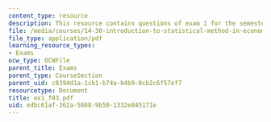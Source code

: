 ```yaml
---
content_type: resource
description: This resource contains questions of exam 1 for the semester, fall 2003.
file: /media/courses/14-30-introduction-to-statistical-method-in-economics-spring-2006/edbc61af362a56889b501332e845171e_ex1_f03.pdf
file_type: application/pdf
learning_resource_types:
- Exams
ocw_type: OCWFile
parent_title: Exams
parent_type: CourseSection
parent_uid: c8394d1a-1cb1-b74a-b4b9-8cb2c6f57ef7
resourcetype: Document
title: ex1_f03.pdf
uid: edbc61af-362a-5688-9b50-1332e845171e
---
```

